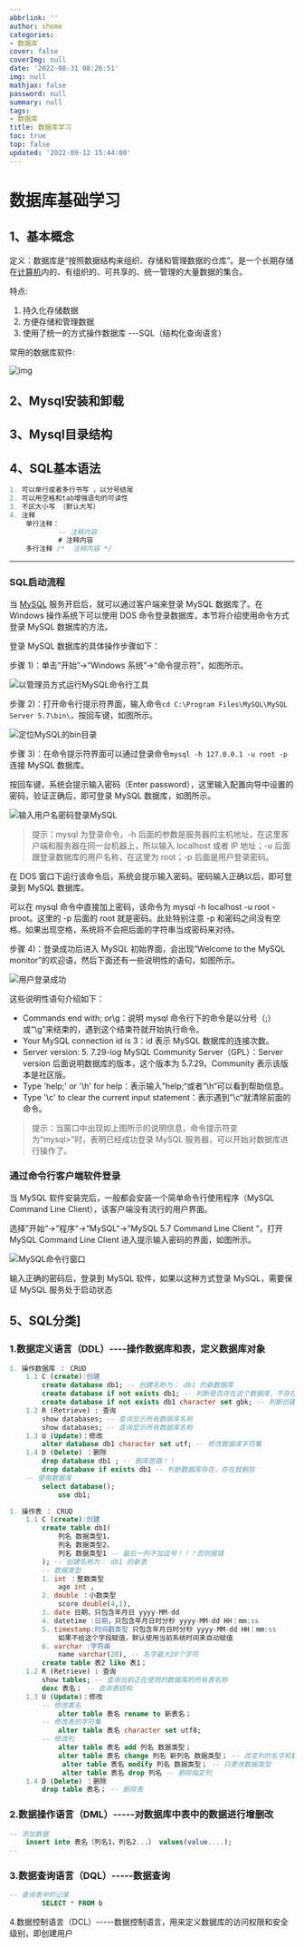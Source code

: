 ```yaml
---
abbrlink: ''
author: shome
categories:
- 数据库
cover: false
coverImg: null
date: '2022-08-31 08:26:51'
img: null
mathjax: false
password: null
summary: null
tags:
- 数据库
title: 数据库学习
toc: true
top: false
updated: '2022-09-12 15:44:00'
---
```

# 数据库基础学习

## 1、基本概念

定义：数据库是“按照数据结构来组织、存储和管理数据的仓库”。是一个长期存储在[计算机](https://baike.baidu.com/item/计算机/140338)内的、有组织的、可共享的、统一管理的大量数据的集合。

特点:

1. 持久化存储数据
2. 方便存储和管理数据
3. 使用了统一的方式操作数据库   ---SQL（结构化查询语言）

常用的数据库软件:

![img](https://suhai.oss-cn-hangzhou.aliyuncs.com/images/20191006123247526.png)

## 2、Mysql安装和卸载

## 3、Mysql目录结构

## 4、SQL基本语法

```sql
1. 可以单行或者多行书写 ，以分号结尾
2. 可以用空格和tab增强语句的可读性
3. 不区大小写 （默认大写）
4. 注释
	单行注释：
			-- 注释内容
			# 注释内容
	多行注释 /*  注释内容 */

```

---

### SQL启动流程

当 [MySQL](http://c.biancheng.net/mysql/) 服务开启后，就可以通过客户端来登录 MySQL 数据库了。在 Windows 操作系统下可以使用 DOS 命令登录数据库，本节将介绍使用命令方式登录 MySQL 数据库的方法。

登录 MySQL 数据库的具体操作步骤如下：

步骤 1)：单击“开始”→“Windows 系统”→“命令提示符”，如图所示。

![以管理员方式运行MySQL命令行工具](https://suhai.oss-cn-hangzhou.aliyuncs.com/images/4-1Z220145U2206.gif)

步骤 2)：打开命令行提示符界面，输入命令`cd C:\Program Files\MySQL\MySQL Server 5.7\bin\`，按回车键，如图所示。

![定位MySQL的bin目录](https://suhai.oss-cn-hangzhou.aliyuncs.com/images/5-20011G10H3J0.png)

步骤 3)：在命令提示符界面可以通过登录命令`mysql -h 127.0.0.1 -u root -p`连接 MySQL 数据库。

按回车键，系统会提示输入密码（Enter password），这里输入配置向导中设置的密码，验证正确后，即可登录 MySQL 数据库，如图所示。

![输入用户名密码登录MySQL](https://suhai.oss-cn-hangzhou.aliyuncs.com/images/5-20011G10I5608.png)

> 提示：mysql 为登录命令，-h 后面的参数是服务器的主机地址，在这里客户端和服务器在同一台机器上，所以输入 localhost 或者 IP 地址；-u 后面跟登录数据库的用户名称，在这里为 root；-p 后面是用户登录密码。

在 DOS 窗口下运行该命令后，系统会提示输入密码。密码输入正确以后，即可登录到 MySQL 数据库。

可以在 mysql 命令中直接加上密码，该命令为 mysql -h localhost -u root -proot。这里的 -p 后面的 root 就是密码。此处特别注意 -p 和密码之间没有空格。如果出现空格，系统将不会把后面的字符串当成密码来对待。

步骤 4)：登录成功后进入 MySQL 初始界面，会出现“Welcome to the MySQL monitor”的欢迎语，然后下面还有一些说明性的语句，如图所示。

![用户登录成功](https://suhai.oss-cn-hangzhou.aliyuncs.com/images/5-20011G10JEY.png)

这些说明性语句介绍如下：

- Commands end with; or\g：说明 mysql 命令行下的命令是以分号（;）或“\g”来结束的，遇到这个结束符就开始执行命令。
- Your MySQL connection id is 3：id 表示 MySQL 数据库的连接次数。
- Server version: 5. 7.29-log MySQL Community Server（GPL）：Server version 后面说明数据库的版本，这个版本为 5.7.29。Community 表示该版本是社区版。
- Type 'help;' or '\h' for help：表示输入”help;“或者”\h“可以看到帮助信息。
- Type '\c' to clear the current input statement：表示遇到”\c“就清除前面的命令。

> 提示：当窗口中出现如上图所示的说明信息，命令提示符变为“mysql>”时，表明已经成功登录 MySQL 服务器，可以开始对数据库进行操作了。

### 通过命令行客户端软件登录

当 MySQL 软件安装完后，一般都会安装一个简单命令行使用程序（MySQL Command Line Client），该客户端没有流行的用户界面。

选择”开始“→”程序“→”MySQL“→”MySQL 5.7 Command Line Client “，打开 MySQL Command Line Client 进入提示输入密码的界面，如图所示。

![MySQL命令行窗口](https://suhai.oss-cn-hangzhou.aliyuncs.com/images/5-20011G230351b.png)

输入正确的密码后，登录到 MySQL 软件，如果以这种方式登录 MySQL，需要保证 MySQL 服务处于启动状态

## 5、SQL分类]

### 1.数据定义语言（DDL）----操作数据库和表，定义数据库对象

```sql
1. 操作数据库 ： CRUD
	1.1 C (create):创建
		create database db1; -- 创建名称为： db1 的新数据库
		create database if not exists db1; -- 判断是否存在这个数据库，不存在则创建一个
		create database if not exists db1 character set gbk; -- 判断创建的同时设置字符集
	1.2 R (Retrieve) : 查询
		show databases; -- 查询显示所有数据库名称
		show databases; -- 查询显示所有数据库名称
	1.3 U (Update)：修改
		alter database db1 character set utf; -- 修改数据库字符集
	1.4 D (Delete) ：删除
		drop database db1 ; -- 删库跑路！！
		drop database if exists db1 -- 判断数据库存在，存在就删除
	-- 使用数据库
        select database();
            use db1;

```

```sql
1. 操作表 ： CRUD
	1.1 C (create):创建
		create table db1(
        	列名 数据类型1，
            列名 数据类型2，
            列名 数据类型1 -- 最后一列不加逗号！！！否则报错
        ); -- 创建名称为： db1 的新表
		-- 数据类型
		1. int ：整数类型
			age int ,
		2. double ：小数类型
			score double(4,1),
		3. date 日期，只包含年月日 yyyy-MM-dd
		4. datetime :日期，只包含年月日时分秒 yyyy-MM-dd HH：mm:ss
		5. timestamp:时间戳类型 只包含年月日时分秒 yyyy-MM-dd HH：mm:ss
			如果不给这个字段赋值，默认使用当前系统时间来自动赋值
		6. varchar :字符串
			name varchar(20), -- 名字最大20个字符
		create table 表2 like 表1；
	1.2 R (Retrieve) : 查询
		show tables; -- 查询当前正在使用的数据库的所有表名称
		desc 表名； -- 查询表结构
	1.3 U (Update)：修改
		-- 修改表名
			alter table 表名 rename to 新表名；
		-- 修改表的字符集
			alter table 表名 character set utf8; 
		-- 修改列
			alter table 表名 add 列名 数据类型；
			alter table 表名 change 列名 新列名 数据类型； -- 改变列的名字和数据类型
             alter table 表名 modify 列名 数据类型； -- 只更改数据类型
             alter table 表名 drop 列名 -- 删除指定列
	1.4 D (Delete) ：删除
		drop table 表名； -- 删除表

```

### 2.数据操作语言（DML）-----对数据库中表中的数据进行增删改

```sql
-- 添加数据
	insert into 表名（列名1，列名2...） values(value....);
-- 
```

### 3.数据查询语言（DQL）-----数据查询

```sql
-- 查询表中的记录
		SELECT * FROM b
```

4.数据控制语言（DCL）-----数据控制语言，用来定义数据库的访问权限和安全级别，即创建用户
